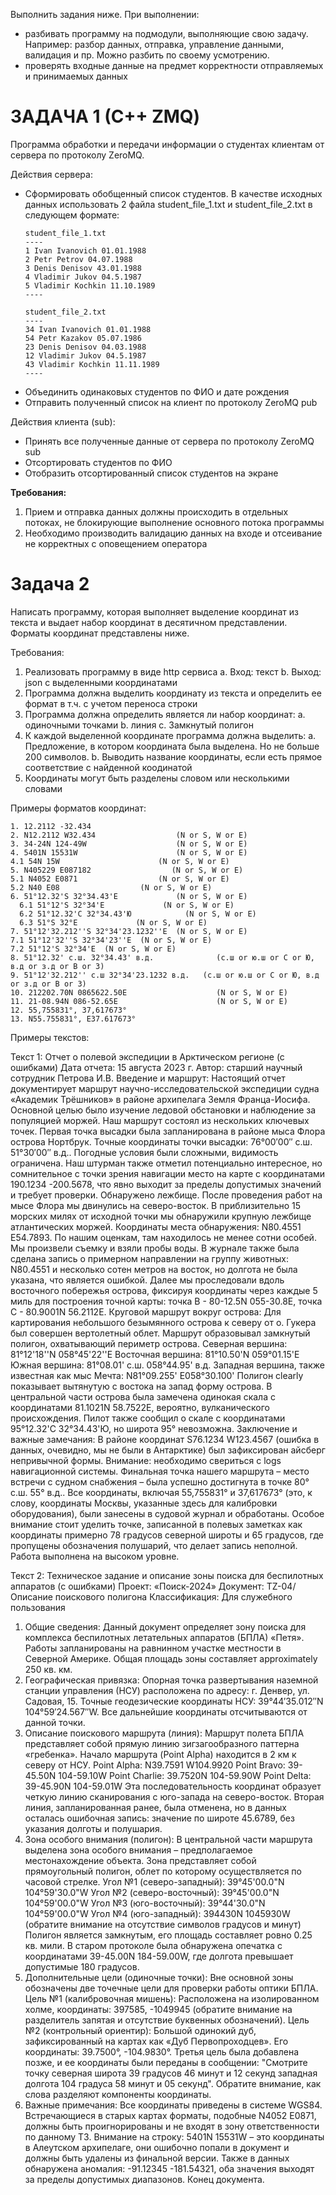 ﻿Выполнить задания ниже. При выполнении:
 - разбивать программу на подмодули, выполняющие свою задачу. Например: разбор данных, отправка, управление данными, валидация и пр. Можно разбить по своему усмотрению.
 - проверять входные данные на предмет корректности отправляемых и принимаемых данных

# ЗАДАЧА 1 (С++ ZMQ)

Программа обработки и передачи информации о студентах клиентам от сервера по протоколу ZeroMQ.

Действия сервера:
 - Сформировать обобщенный список студентов. В качестве исходных данных использовать 2 файла 
 	student_file_1.txt и student_file_2.txt в следующем формате:
	```
	student_file_1.txt
	----
	1 Ivan Ivanovich 01.01.1988
	2 Petr Petrov 04.07.1988
	3 Denis Denisov 43.01.1988
	4 Vladimir Jukov 04.5.1987
	5 Vladimir Kochkin 11.10.1989
	----
	
	student_file_2.txt
	----
	34 Ivan Ivanovich 01.01.1988
	54 Petr Kazakov 05.07.1986
	23 Denis Denisov 04.03.1988
	12 Vladimir Jukov 04.5.1987
	43 Vladimir Kochkin 11.11.1989
	----
	```
 - Объединить одинаковых студентов по ФИО и дате рождения
 - Отправить полученный список на клиент по протоколу ZeroMQ pub
 
Действия клиента (sub):
 - Принять все полученные данные от сервера по протоколу ZeroMQ sub
 - Отсортировать студентов по ФИО
 - Отобразить отсортированный список студентов на экране


**Требования:**
1. Прием и отправка данных должны происходить в отдельных потоках, не блокирующие выполнение основного потока программы
2. Необходимо производить валидацию данных на входе и отсеивание не корректных с оповещением оператора

# Задача 2
Написать программу, которая выполняет выделение координат из текста и выдает набор координат в десятичном представлении. Форматы координат представлены ниже.	

Требования:
1. Реализовать программу в виде http сервиса 
	a. Вход: текст
	b. Выход: json с выделенными координатами
2. Программа должна выделить координату из текста и определить ее формат в т.ч. с учетом переноса строки
3. Программа должна определить является ли набор координат:
	a. одиночными точками 
	b. линия
	c. Замкнутый полигон
4. К каждой выделенной координате программа должна выделить:
	a. Предложение, в котором координата была выделена. Но не больше 200 символов.
	b. Выводить название координаты, если есть прямое соответствие с найденной коодинатой
5. Координаты могут быть разделены словом или несколькими словами

Примеры форматов координат:

```
1. 12.2112 -32.434
2. N12.2112 W32.434                  (N or S, W or E)
3. 34-24N 124-49W                    (N or S, W or E)
4. 5401N 15531W                      (N or S, W or E)
4.1 54N 15W                      (N or S, W or E)
5. N405229 E087182                  (N or S, W or E)
5.1 N4052 E0871                  (N or S, W or E)
5.2 N40 E08                  (N or S, W or E)
6. 51°12.32'S 32°34.43'E             (N or S, W or E)
  6.1 51°12'S 32°34'E             (N or S, W or E)
  6.2 51°12.32'С 32°34.43'Ю            (N or S, W or E)
  6.3 51°S 32°E             (N or S, W or E)
7. 51°12'32.212''S 32°34'23.1232''E  (N or S, W or E)
7.1 51°12'32''S 32°34'23''E  (N or S, W or E)
7.2 51°12'S 32°34'E  (N or S, W or E)
8. 51°12.32' с.ш. 32°34.43' в.д.              (с.ш or ю.ш or C or Ю, в.д or з.д or В or З)
9. 51°12'32.212'' с.ш 32°34'23.1232 в.д.   (с.ш or ю.ш or C or Ю, в.д or з.д or В or З)
10. 212202.70N 0865622.50E                    (N or S, W or E)
11. 21-08.94N 086-52.65E                      (N or S, W or E)
12. 55,755831°, 37,617673°
13. N55.755831°, E37.617673°
```

Примеры текстов:

Текст 1: Отчет о полевой экспедиции в Арктическом регионе (с ошибками)
Дата отчета: 15 августа 2023 г.
Автор: старший научный сотрудник Петрова И.В.
Введение и маршрут:
Настоящий отчет документирует маршрут научно-исследовательской экспедиции судна «Академик Трёшников» в районе архипелага Земля Франца-Иосифа. Основной целью было изучение ледовой обстановки и наблюдение за популяцией моржей. Наш маршрут состоял из нескольких ключевых точек. Первая точка высадки была запланирована в районе мыса Флора острова Нортбрук. Точные координаты точки высадки: 76°00′00″ с.ш. 51°30′00″ в.д.. Погодные условия были сложными, видимость ограничена. Наш штурман также отметил потенциально интересное, но сомнительное с точки зрения навигации место на карте с координатами 190.1234 -200.5678, что явно выходит за пределы допустимых значений и требует проверки.
Обнаружено лежбище.
После проведения работ на мысе Флора мы двинулись на северо-восток. В приблизительно 15 морских милях от исходной точки мы обнаружили крупную лежбище атлантических моржей. Координаты места обнаружения: N80.4551 E54.7893. По нашим оценкам, там находилось не менее сотни особей. Мы произвели съемку и взяли пробы воды. В журнале также была сделана запись о примерном направлении на группу животных: N80.4551 и несколько сотен метров на восток, но долгота не была указана, что является ошибкой. Далее мы проследовали вдоль восточного побережья острова, фиксируя координаты через каждые 5 миль для построения точной карты: точка B - 80-12.5N 055-30.8E, точка C - 80.9001N 56.2112E.
Круговой маршрут вокруг острова:
Для картирования небольшого безымянного острова к северу от о. Гукера был совершен вертолетный облет. Маршрут образовывал замкнутый полигон, охватывающий периметр острова.
Северная вершина: 81°12'18''N 058°45'22''E
Восточная вершина: 81°10.50'N 059°01.15'E
Южная вершина: 81°08.01' с.ш. 058°44.95' в.д.
Западная вершина, также известная как мыс Мечта: N81°09.255' E058°30.100'
Полигон clearly показывает вытянутую с востока на запад форму острова. В центральной части острова была замечена одинокая скала с координатами 81.1021N 58.7522E, вероятно, вулканического происхождения. Пилот также сообщил о скале с координатами 95°12.32'С 32°34.43'Ю, но широта 95° невозможна.
Заключение и важные замечания:
В районе координат S76.1234 W123.4567 (ошибка в данных, очевидно, мы не были в Антарктике) был зафиксирован айсберг непривычной формы. Внимание: необходимо свериться с logs навигационной системы. Финальная точка нашего маршрута – место встречи с судном снабжения – была успешно достигнута в точке 80° с.ш. 55° в.д.. Все координаты, включая 55,755831° и 37,617673° (это, к слову, координаты Москвы, указанные здесь для калибровки оборудования), были занесены в судовой журнал и обработаны. Особое внимание стоит уделить точке, записанной в полевых заметках как координаты примерно 78 градусов северной широты и 65 градусов, где пропущены обозначения полушарий, что делает запись неполной. Работа выполнена на высоком уровне.

Текст 2: Техническое задание и описание зоны поиска для беспилотных аппаратов (с ошибками)
Проект: «Поиск-2024»
Документ: TZ-04/Описание поискового полигона
Классификация: Для служебного пользования
1. Общие сведения:
Данный документ определяет зону поиска для комплекса беспилотных летательных аппаратов (БПЛА) «Петя». Работы запланированы на равнинном участке местности в Северной Америке. Общая площадь зоны составляет approximately 250 кв. км.
2. Географическая привязка:
Опорная точка развертывания наземной станции управления (НСУ) расположена по адресу: г. Денвер, ул. Садовая, 15. Точные геодезические координаты НСУ: 39°44′35.012″N 104°59′24.567″W. Все дальнейшие координаты отсчитываются от данной точки.
3. Описание поискового маршрута (линия):
Маршрут полета БПЛА представляет собой прямую линию зигзагообразного паттерна «гребенка». Начало маршрута (Point Alpha) находится в 2 км к северу от НСУ.
Point Alpha: N39.7591 W104.9920
Point Bravo: 39-45.50N 104-59.10W
Point Charlie: 39.7520N 104-59.90W
Point Delta: 39-45.90N 104-59.01W
Эта последовательность координат образует четкую линию сканирования с юго-запада на северо-восток. Вторая линия, запланированная ранее, была отменена, но в данных осталась ошибочная запись: значение по широте 45.6789, без указания долготы и полушария.
4. Зона особого внимания (полигон):
В центральной части маршрута выделена зона особого внимания – предполагаемое местонахождение объекта. Зона представляет собой прямоугольный полигон, облет по которому осуществляется по часовой стрелке.
Угол №1 (северо-западный): 39°45'00.0"N 104°59'30.0"W
Угол №2 (северо-восточный): 39°45'00.0"N 104°59'00.0"W
Угол №3 (юго-восточный): 39°44'30.0"N 104°59'00.0"W
Угол №4 (юго-западный): 394430N 1045930W (обратите внимание на отсутствие символов градусов и минут)
Полигон является замкнутым, его площадь составляет ровно 0.25 кв. мили. В старом протоколе была обнаружена опечатка с координатами 39-45.00N 184-59.00W, где долгота превышает допустимые 180 градусов.
5. Дополнительные цели (одиночные точки):
Вне основной зоны обозначены две точечные цели для проверки работы оптики БПЛА.
Цель №1 (калибровочная мишень): Расположена на изолированном холме, координаты: 397585, -1049945 (обратите внимание на разделитель запятая и отсутствие буквенных обозначений).
Цель №2 (контрольный ориентир): Большой одинокий дуб, зафиксированный на картах как «Дуб Первопроходцев». Его координаты: 39.7500°, -104.9830°. Третья цель была добавлена позже, и ее координаты были переданы в сообщении: "Смотрите точку северная широта 39 градусов 46 минут и 12 секунд западная долгота 104 градуса 58 минут и 05 секунд". Обратите внимание, как слова разделяют компоненты координаты.
6. Важные примечания:
Все координаты приведены в системе WGS84. Встречающиеся в старых картах форматы, подобные N4052 E0871, должны быть проигнорированы и не входят в зону ответственности по данному ТЗ. Внимание на строку: 5401N 15531W – это координаты в Алеутском архипелаге, они ошибочно попали в документ и должны быть удалены из финальной версии. Также в данных обнаружена аномалия: -91.12345 -181.54321, оба значения выходят за пределы допустимых диапазонов. Конец документа.


